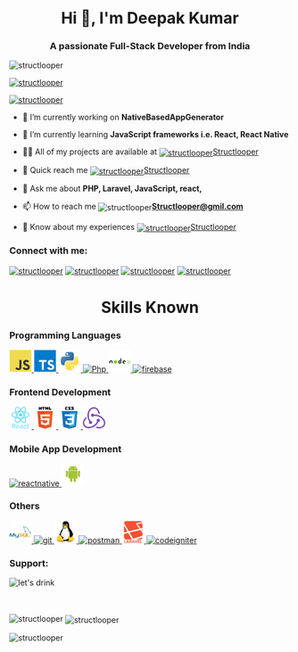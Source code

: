 <h1 align="center">Hi 👋, I'm Deepak Kumar</h1>
<h3 align="center">A passionate Full-Stack Developer from India</h3>

<p align="left"> <img src="https://komarev.com/ghpvc/?username=structlooper&label=Profile%20views&color=0e75b6&style=flat" alt="structlooper" /> </p>

<p align="left"> <a href="https://github.com/ryo-ma/github-profile-trophy"><img src="https://github-profile-trophy.vercel.app/?username=structlooper" alt="structlooper" /></a> </p>

<p align="left"> <a href="https://twitter.com/structlooper" target="blank"><img src="https://img.shields.io/twitter/follow/structlooper?logo=twitter&style=for-the-badge" alt="structlooper" /></a> </p>

- 🔭 I’m currently working on **NativeBasedAppGenerator**

- 🌱 I’m currently learning **JavaScript frameworks i.e. React, React Native**

- 👨‍💻 All of my projects are available at <a href="https://github.com/structlooper?tab=repositories" target="blank"><img align="center"
    src="https://github.githubassets.com/images/modules/logos_page/Octocat.png" alt="structlooper" height="40" width="50" />Structlooper</a>

- 📝 Quick reach me <a href="https://www.google.com/search?q=structlooper" target="blank"><img align="center"
    src="https://cdn.icon-icons.com/icons2/2351/PNG/512/logo_google_icon_143197.png" alt="structlooper" height="40" width="40" />Structlooper</a>

- 💬 Ask me about **PHP, Laravel, JavaScript, react,**

- 📫 How to reach me <img align="center"
src="https://www.logo.wine/a/logo/Gmail/Gmail-Logo.wine.svg" alt="structlooper" height="40" width="40" />**Structlooper@gmil.com**

- 📄 Know about my experiences <a href="https://in.linkedin.com/in/structlooper" target="blank"><img align="center"
    src="https://elionetwork.com/wp-content/uploads/2019/01/linkedin-color-icon-linkedin-linked-in-png-and-vector-linkedin-png-640_640.png" alt="structlooper" height="40" width="40" />Structlooper</a>

<h3 align="left">Connect with me:</h3>
<p align="left">
<a href="https://twitter.com/structlooper" target="blank"><img align="center"
     src="https://structlooper.github.io/portfolio/assets/img/gifs/tweeter.gif" alt="structlooper" height="100" width="100" /></a>
<a href="https://linkedin.com/in/structlooper" target="blank"><img align="center" 
    src="https://structlooper.github.io/portfolio/assets/img/gifs/linkedIn.gif" alt="structlooper" height="100" width="100" /></a>
<a href="https://fb.com/structlooper" target="blank"><img align="center"
     src="https://structlooper.github.io/portfolio/assets/img/gifs/facebook.gif" alt="structlooper"height="100" width="100" /></a>
<a href="https://instagram.com/structlooper" target="blank"><img align="center" 
    src="https://structlooper.github.io/portfolio/assets/img/gifs/insta.gif" alt="structlooper" height="100" width="100" /></a>
</p>

<h1 align="center">Skills Known</h1>
<h3 align="left">Programming Languages</h3>
<p align="left">
    <a href="https://developer.mozilla.org/en-US/docs/Web/JavaScript" target="_blank"> <img src="https://raw.githubusercontent.com/devicons/devicon/master/icons/javascript/javascript-original.svg" alt="javascript" width="40" height="40"/> </a>
    <a href="https://www.typescriptlang.org/" target="_blank"> <img src="https://raw.githubusercontent.com/devicons/devicon/master/icons/typescript/typescript-original.svg" alt="typescript" width="40" height="40"/> </a>
    <!-- <a href="https://www.php.net" target="_blank"> <img src="https://raw.githubusercontent.com/devicons/devicon/master/icons/php/php-original.svg" alt="php" width="40" height="40"/> </a> -->
    <a href="https://www.python.org" target="_blank"> <img src="https://raw.githubusercontent.com/devicons/devicon/master/icons/python/python-original.svg" alt="python" width="40" height="40"/> </a>
    <a href="https://www.php.net" target="_blank"> <img src="https://www.vectorlogo.zone/logos/apache_hadoop/apache_hadoop-icon.svg" alt="Php" width="40" height="40"/> </a><a href="https://nodejs.org/en/" target="_blank"> <img src="https://raw.githubusercontent.com/devicons/devicon/master/icons/nodejs/nodejs-original-wordmark.svg" alt="Nodejs" width="40" height="40"/> </a>
    <a href="https://firebase.google.com/" target="_blank"> <img src="https://www.vectorlogo.zone/logos/firebase/firebase-icon.svg" alt="firebase" width="40" height="40"/> </a>
</p>
<h3>Frontend Development</h3>
<p>
    <a href="https://reactjs.org/" target="_blank"> <img src="https://raw.githubusercontent.com/devicons/devicon/master/icons/react/react-original-wordmark.svg" alt="react" width="40" height="40"/> </a>
    <a href="https://www.w3.org/html/" target="_blank"> <img src="https://raw.githubusercontent.com/devicons/devicon/master/icons/html5/html5-original-wordmark.svg" alt="html5" width="40" height="40"/> </a>
    <a href="https://www.w3schools.com/css/" target="_blank"> <img src="https://raw.githubusercontent.com/devicons/devicon/master/icons/css3/css3-original-wordmark.svg" alt="css3" width="40" height="40"/> </a>
    <a href="https://redux.js.org" target="_blank"> <img src="https://raw.githubusercontent.com/devicons/devicon/master/icons/redux/redux-original.svg" alt="redux" width="40" height="40"/> </a>
  
   
</p>

<h3>Mobile App Development</h3>
<p>
    <a href="https://reactnative.dev/" target="_blank"> <img src="https://reactnative.dev/img/header_logo.svg" alt="reactnative" width="40" height="40"/> </a>
    <a href="https://www.android.com/intl/en_in/" target="_blank"> <img src="https://raw.githubusercontent.com/devicons/devicon/master/icons/android/android-original-wordmark.svg" alt="android" width="40" height="40"/> </a>

</p>
<h3>Others</h3>
<p align="left">
    <a href="https://www.mysql.com/" target="_blank"> <img src="https://raw.githubusercontent.com/devicons/devicon/master/icons/mysql/mysql-original-wordmark.svg" alt="mysql" width="40" height="40"/> </a>
    <a href="https://git-scm.com/" target="_blank"> <img src="https://www.vectorlogo.zone/logos/git-scm/git-scm-icon.svg" alt="git" width="40" height="40"/> </a><a href="https://www.linux.org/" target="_blank"> <img src="https://raw.githubusercontent.com/devicons/devicon/master/icons/linux/linux-original.svg" alt="linux" width="40" height="40"/> </a>
    <a href="https://postman.com" target="_blank"> <img src="https://www.vectorlogo.zone/logos/getpostman/getpostman-icon.svg" alt="postman" width="40" height="40"/> </a>
    <a href="https://laravel.com/" target="_blank"> <img src="https://raw.githubusercontent.com/devicons/devicon/master/icons/laravel/laravel-plain-wordmark.svg" alt="laravel" width="40" height="40"/> </a>
    <a href="https://codeigniter.com" target="_blank"> <img src="https://cdn.worldvectorlogo.com/logos/codeigniter.svg" alt="codeigniter" width="40" height="40"/> </a>
</p>


<h3 align="left">Support:</h3>
<p><a href="https://www.buymeacoffee.com/structlooper"> <img align="left" src="https://cdn.buymeacoffee.com/buttons/v2/default-yellow.png" height="50" width="210" alt="let's drink" /></a></p><br><br><br>


<p><img align="left" src="https://github-readme-stats.vercel.app/api/top-langs?username=structlooper&show_icons=true&locale=en&layout=compact" alt="structlooper" /></p>

<p>&nbsp;<img align="center" src="https://github-readme-stats.vercel.app/api?username=structlooper&show_icons=true&locale=en" alt="structlooper" /></p>

<p><img align="center" src="https://github-readme-streak-stats.herokuapp.com/?user=structlooper&" alt="structlooper" /></p>

